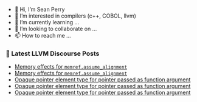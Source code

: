 - 👋 Hi, I’m Sean Perry
- 👀 I’m interested in compilers (c++, COBOL, llvm)
- 🌱 I’m currently learning ...
- 💞️ I’m looking to collaborate on ...
- 📫 How to reach me ...

<!---
s66perry/s66perry is a ✨ special ✨ repository because its `README.md` (this file) appears on your GitHub profile.
You can click the Preview link to take a look at your changes.
--->
### 📕 Latest LLVM Discourse Posts

<!-- DISCOURSE-LLVM:START -->
- [Memory effects for `memref.assume_alignment`](https://discourse.llvm.org/t/memory-effects-for-memref-assume-alignment/71051#post_3)
- [Memory effects for `memref.assume_alignment`](https://discourse.llvm.org/t/memory-effects-for-memref-assume-alignment/71051#post_2)
- [Opaque pointer element type for pointer passed as function argument](https://discourse.llvm.org/t/opaque-pointer-element-type-for-pointer-passed-as-function-argument/71040#post_16)
- [Opaque pointer element type for pointer passed as function argument](https://discourse.llvm.org/t/opaque-pointer-element-type-for-pointer-passed-as-function-argument/71040#post_15)
- [Opaque pointer element type for pointer passed as function argument](https://discourse.llvm.org/t/opaque-pointer-element-type-for-pointer-passed-as-function-argument/71040#post_14)
<!-- DISCOURSE-LLVM:END -->
